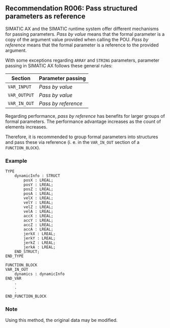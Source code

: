 ## Recommendation R006: Pass structured parameters as reference
SIMATIC AX and the SIMATIC runtime system offer different mechanisms for passing parameters.
_Pass by value_ means that the formal parameter is a copy of the argument value provided when calling the POU.
_Pass by reference_ means that the formal parameter is a reference to the provided argument.

With some exceptions regarding `ARRAY` and `STRING` parameters, parameter passing in SIMATIC AX follows these general rules:

| Section      | Parameter passing   |
|--------------|---------------------|
| `VAR_INPUT`  |  _Pass by value_    |
| `VAR_OUTPUT` |  _Pass by value_    |
| `VAR_IN_OUT` | _Pass by reference_ |

Regarding performance, _pass by reference_ has benefits for larger groups of formal parameters.
The performance advantage increases as the count of elements increases.

Therefore, it is recommended to group formal parameters into structures and pass these via reference (i. e. in the `VAR_IN_OUT` section of a `FUNCTION_BLOCK`).

### Example
```iecst
TYPE
    dynamicInfo : STRUCT
        posX : LREAL;
        posY : LREAL;
        posZ : LREAL;
        posA : LREAL;
        velX : LREAL;
        velY : LREAL;
        velZ : LREAL;
        velA : LREAL;
        accX : LREAL;
        accY : LREAL;
        accZ : LREAL;
        accA : LREAL;
        jerkX : LREAL;
        jerkY : LREAL;
        jerkZ : LREAL;
        jerkA : LREAL;
    END_STRUCT;
END_TYPE

FUNCTION_BLOCK
VAR_IN_OUT
    dynamics : dynamicInfo
END_VAR
    .
    .
    .
END_FUNCTION_BLOCK
```

### Note
Using this method, the original data may be modified.
